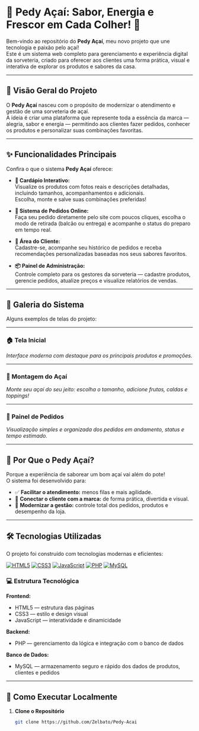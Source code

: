 # 🍧 Pedy Açaí: Sabor, Energia e Frescor em Cada Colher! 💜

Bem-vindo ao repositório do **Pedy Açaí**, meu novo projeto que une tecnologia e paixão pelo açaí!  
Este é um sistema web completo para gerenciamento e experiência digital da sorveteria, criado para oferecer aos clientes uma forma prática, visual e interativa de explorar os produtos e sabores da casa.

---

## 🍓 Visão Geral do Projeto

O **Pedy Açaí** nasceu com o propósito de modernizar o atendimento e gestão de uma sorveteria de açaí.  
A ideia é criar uma plataforma que represente toda a essência da marca — alegria, sabor e energia — permitindo aos clientes fazer pedidos, conhecer os produtos e personalizar suas combinações favoritas.

---

## ✨ Funcionalidades Principais

Confira o que o sistema **Pedy Açaí** oferece:

- **🍨 Cardápio Interativo:**  
  Visualize os produtos com fotos reais e descrições detalhadas, incluindo tamanhos, acompanhamentos e adicionais.  
  Escolha, monte e salve suas combinações preferidas!

- **🛒 Sistema de Pedidos Online:**  
  Faça seu pedido diretamente pelo site com poucos cliques, escolha o modo de retirada (balcão ou entrega) e acompanhe o status do preparo em tempo real.

- **💜 Área do Cliente:**  
  Cadastre-se, acompanhe seu histórico de pedidos e receba recomendações personalizadas baseadas nos seus sabores favoritos.

- **📦 Painel de Administração:**  
  Controle completo para os gestores da sorveteria — cadastre produtos, gerencie pedidos, atualize preços e visualize relatórios de vendas.

---

## 📸 Galeria do Sistema

Alguns exemplos de telas do projeto:

---

### 🏠 Tela Inicial
*Interface moderna com destaque para os principais produtos e promoções.*

---

### 🍧 Montagem do Açaí
*Monte seu açaí do seu jeito: escolha o tamanho, adicione frutas, caldas e toppings!*

---

### 🧾 Painel de Pedidos
*Visualização simples e organizada dos pedidos em andamento, status e tempo estimado.*

---

## 🚀 Por Que o Pedy Açaí?

Porque a experiência de saborear um bom açaí vai além do pote!  
O sistema foi desenvolvido para:

- ✅ **Facilitar o atendimento:** menos filas e mais agilidade.  
- 📲 **Conectar o cliente com a marca:** de forma prática, divertida e visual.  
- 💼 **Modernizar a gestão:** controle total dos pedidos, produtos e desempenho da loja.

---

## 🛠️ Tecnologias Utilizadas

O projeto foi construído com tecnologias modernas e eficientes:

[![HTML5](https://img.shields.io/badge/HTML5-E34F26?style=for-the-badge&logo=html5&logoColor=white)](https://developer.mozilla.org/pt-BR/docs/Web/HTML)
[![CSS3](https://img.shields.io/badge/CSS3-1572B6?style=for-the-badge&logo=css3&logoColor=white)](https://developer.mozilla.org/pt-BR/docs/Web/CSS)
[![JavaScript](https://img.shields.io/badge/JavaScript-F7DF1E?style=for-the-badge&logo=javascript&logoColor=black)](https://developer.mozilla.org/pt-BR/docs/Web/JavaScript)
[![PHP](https://img.shields.io/badge/PHP-777BB4?style=for-the-badge&logo=php&logoColor=white)](https://www.php.net/)
[![MySQL](https://img.shields.io/badge/MySQL-4479A1?style=for-the-badge&logo=mysql&logoColor=white)](https://www.mysql.com/)

### 💻 Estrutura Tecnológica

**Frontend:**
- HTML5 — estrutura das páginas  
- CSS3 — estilo e design visual  
- JavaScript — interatividade e dinamicidade  

**Backend:**
- PHP — gerenciamento da lógica e integração com o banco de dados  

**Banco de Dados:**
- MySQL — armazenamento seguro e rápido dos dados de produtos, clientes e pedidos  

---

## 🧩 Como Executar Localmente

1. **Clone o Repositório**
   ```bash
   git clone https://github.com/Zelbato/Pedy-Acai

